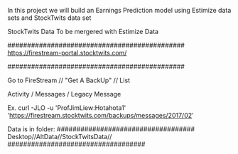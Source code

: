 In this project we will build an Earnings Prediction model using
Estimize data sets and StockTwits data set

StockTwits Data To be mergered with Estimize Data

#############################################
https://firestream-portal.stocktwits.com/

#############################################

Go to FireStream // "Get A BackUp" // List 

Activity / Messages / Legacy Message

Ex. curl -JLO -u 'ProfJimLiew:Hotahota1' 'https://firestream.stocktwits.com/backups/messages/2017/02'

Data is in folder:
###################################
Desktop//AltData//StockTwitsData//
###################################

